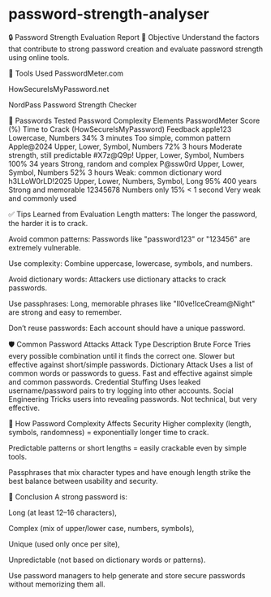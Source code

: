 # password-strength-analyser
🔒 Password Strength Evaluation Report
🎯 Objective
Understand the factors that contribute to strong password creation and evaluate password strength using online tools.

🧰 Tools Used
PasswordMeter.com

HowSecureIsMyPassword.net

NordPass Password Strength Checker

🧪 Passwords Tested
Password	Complexity Elements	PasswordMeter Score (%)	Time to Crack (HowSecureIsMyPassword)	Feedback
apple123	Lowercase, Numbers	34%	3 minutes	Too simple, common pattern
Apple@2024	Upper, Lower, Symbol, Numbers	72%	3 hours	Moderate strength, still predictable
#X7z@Q9p!	Upper, Lower, Symbol, Numbers	100%	34 years	Strong, random and complex
P@ssw0rd	Upper, Lower, Symbol, Numbers	52%	3 hours	Weak: common dictionary word
h3LLoW0rLD!2025	Upper, Lower, Numbers, Symbol, Long	95%	400 years	Strong and memorable
12345678	Numbers only	15%	< 1 second	Very weak and commonly used

✅ Tips Learned from Evaluation
Length matters: The longer the password, the harder it is to crack.

Avoid common patterns: Passwords like "password123" or "123456" are extremely vulnerable.

Use complexity: Combine uppercase, lowercase, symbols, and numbers.

Avoid dictionary words: Attackers use dictionary attacks to crack passwords.

Use passphrases: Long, memorable phrases like "Il0ve!IceCream@Night" are strong and easy to remember.

Don’t reuse passwords: Each account should have a unique password.

🛡️ Common Password Attacks
Attack Type	Description
Brute Force	Tries every possible combination until it finds the correct one. Slower but effective against short/simple passwords.
Dictionary Attack	Uses a list of common words or passwords to guess. Fast and effective against simple and common passwords.
Credential Stuffing	Uses leaked username/password pairs to try logging into other accounts.
Social Engineering	Tricks users into revealing passwords. Not technical, but very effective.

🔐 How Password Complexity Affects Security
Higher complexity (length, symbols, randomness) = exponentially longer time to crack.

Predictable patterns or short lengths = easily crackable even by simple tools.

Passphrases that mix character types and have enough length strike the best balance between usability and security.

📌 Conclusion
A strong password is:

Long (at least 12–16 characters),

Complex (mix of upper/lower case, numbers, symbols),

Unique (used only once per site),

Unpredictable (not based on dictionary words or patterns).

Use password managers to help generate and store secure passwords without memorizing them all.
